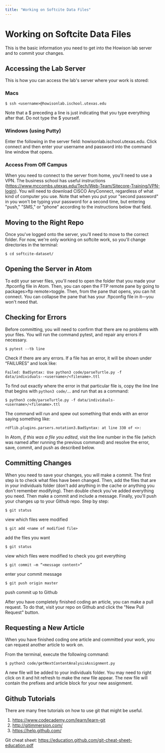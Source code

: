 ```yaml
---
title: "Working on Softcite Data Files"
---
```

# Working on Softcite Data Files

This is the basic information you need to get into the Howison lab server and to commit your changes.

## Accessing the Lab Server

This is how you can access the lab's server where your work is stored:

### Macs

`$ ssh <username>@howisonlab.ischool.utexas.edu`

Note that a $ preceding a line is just indicating that you type everything after that. Do not type the $ yourself.

### Windows (using Putty)

Enter the following in the server field: howisonlab.ischool.utexas.edu. Click connect and then enter your username and password into the command line window that opens.

### Access From Off Campus

When you need to connect to the server from home, you'll need to use a VPN. The business school has useful instructions (https://www.mccombs.utexas.edu/Tech/Web-Team/Sitecore-Training/VPN-login).  You will need to download CISCO AnyConnect, regardless of what kind of computer you use. Note that when you put your "second password" in you won't be typing your password for a second time, but entering "push," "SMS," or "phone" according to the instructions below that field.

## Moving to the Right Repo

Once you've logged onto the server, you'll need to move to the correct folder. For now, we're only working on softcite work, so you'll change directories in the terminal:

`$ cd softcite-dataset/`

## Opening the Server in Atom

To edit your server files, you'll need to open the folder that you made your .ftpconfig file in Atom. Then, you can open the FTP remote pane by going to packages>ftp remote>toggle. Then, from the pane that opens, you can hit connect. You can collapse the pane that has your .ftpconfig file in it—you won't need that.

## Checking for Errors

Before committing, you will need to confirm that there are no problems with your files. You will run the command pytest, and repair any errors if necessary.


`$ pytest --tb line`

Check if there are any errors. If a file has an error, it will be shown under “FAILURES” and look like:

`Failed: BadSyntax: Use python3 code/parseTurtle.py -f data/individuals--<username>/<filename>.ttl`

To find out exactly where the error in that particular file is, copy the line line that begins with `python3 code/`… and run that as a command:

`$ python3 code/parseTurtle.py -f data/individuals-<username>/<filename>.ttl`

The command will run and spew out something that ends with an error saying something like:

`rdflib.plugins.parsers.notation3.BadSyntax: at line 330 of <>:`

In Atom, *if this was a file you edited*, visit the line number in the file (which was named after running the previous command) and resolve the error, save, commit, and push as described below.

## Committing Changes

When you need to save your changes, you will make a commit. The first step is to check what files have been changed. Then, add the files that are in your individuals folder (don't add anything in the cache or anything you don't remember modifying). Then double check you've added everything you need. Then make a commit and include a message. Finally, you'll push your changes up to your Github repo. Step by step:

`$ git status`

view which files were modified

`$ git add <name of modified file>`

add the files you want

`$ git status`

view which files were modified to check you got everything

`$ git commit –m “<message content>”`

enter your commit message

`$ git push origin master`

push commit up to Github

After you have completely finished coding an article, you can make a pull request. To do that, visit your repo on Github and click the "New Pull Request" button.

## Requesting a New Article

When you have finished coding one article and committed your work, you can request another article to work on.

From the terminal, execute the following command:

`$ python3 code/getNextContentAnalysisAssignment.py`

A new file will be added to your individuals folder. You may need to right click on it and hit refresh to make the new file appear. The new file will contain the prefixes and article block for your new assignment.

## Github Tutorials

There are many free tutorials on how to use git that might be useful.

1. https://www.codecademy.com/learn/learn-git
1. http://gitimmersion.com/
1. https://help.github.com/

Git cheat sheet: https://education.github.com/git-cheat-sheet-education.pdf
